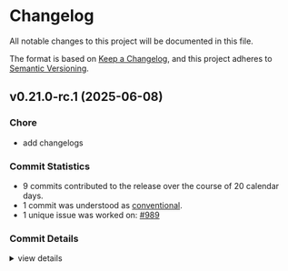 # Changelog

All notable changes to this project will be documented in this file.

The format is based on [Keep a Changelog](https://keepachangelog.com/en/1.0.0/),
and this project adheres to [Semantic Versioning](https://semver.org/spec/v2.0.0.html).

## v0.21.0-rc.1 (2025-06-08)

<csr-id-f361b72d433086c61ed6b4776fd4ee308c3747e1/>

### Chore

 - <csr-id-f361b72d433086c61ed6b4776fd4ee308c3747e1/> add changelogs

### Commit Statistics

<csr-read-only-do-not-edit/>

 - 9 commits contributed to the release over the course of 20 calendar days.
 - 1 commit was understood as [conventional](https://www.conventionalcommits.org).
 - 1 unique issue was worked on: [#989](https://github.com/cBournhonesque/lightyear/issues/989)

### Commit Details

<csr-read-only-do-not-edit/>

<details><summary>view details</summary>

 * **[#989](https://github.com/cBournhonesque/lightyear/issues/989)**
    - Bevy main refactor ([`b236123`](https://github.com/cBournhonesque/lightyear/commit/b236123c8331f9feea8c34cb9e0d6a179bb34918))
 * **Uncategorized**
    - Release lightyear_replication v0.21.0-rc.1, lightyear_sync v0.21.0-rc.1, lightyear_interpolation v0.21.0-rc.1, lightyear_prediction v0.21.0-rc.1, lightyear_frame_interpolation v0.21.0-rc.1, lightyear_avian v0.21.0-rc.1, lightyear_crossbeam v0.21.0-rc.1, lightyear_inputs v0.21.0-rc.1, lightyear_inputs_leafwing v0.21.0-rc.1, lightyear_inputs_native v0.21.0-rc.1, lightyear_netcode v0.21.0-rc.1, lightyear_aeronet v0.21.0-rc.1, lightyear_webtransport v0.21.0-rc.1, lightyear_udp v0.21.0-rc.1, lightyear v0.21.0-rc.1 ([`52ab726`](https://github.com/cBournhonesque/lightyear/commit/52ab7260b3a412b75b29103fd476231e0ff4b4ae))
    - Release lightyear_connection v0.21.0-rc.1, lightyear_macros v0.21.0-rc.1, lightyear_transport v0.21.0-rc.1, lightyear_messages v0.21.0-rc.1, lightyear_replication v0.21.0-rc.1, lightyear_sync v0.21.0-rc.1, lightyear_interpolation v0.21.0-rc.1, lightyear_prediction v0.21.0-rc.1, lightyear_frame_interpolation v0.21.0-rc.1, lightyear_avian v0.21.0-rc.1, lightyear_crossbeam v0.21.0-rc.1, lightyear_inputs v0.21.0-rc.1, lightyear_inputs_leafwing v0.21.0-rc.1, lightyear_inputs_native v0.21.0-rc.1, lightyear_netcode v0.21.0-rc.1, lightyear_aeronet v0.21.0-rc.1, lightyear_webtransport v0.21.0-rc.1, lightyear_udp v0.21.0-rc.1, lightyear v0.21.0-rc.1 ([`d672813`](https://github.com/cBournhonesque/lightyear/commit/d6728136b45914fe33247dabec063ee68f62d704))
    - Release lightyear_connection v0.21.0-rc.1, lightyear_macros v0.21.0-rc.1, lightyear_transport v0.21.0-rc.1, lightyear_messages v0.21.0-rc.1, lightyear_replication v0.21.0-rc.1, lightyear_sync v0.21.0-rc.1, lightyear_interpolation v0.21.0-rc.1, lightyear_prediction v0.21.0-rc.1, lightyear_frame_interpolation v0.21.0-rc.1, lightyear_avian v0.21.0-rc.1, lightyear_crossbeam v0.21.0-rc.1, lightyear_inputs v0.21.0-rc.1, lightyear_inputs_leafwing v0.21.0-rc.1, lightyear_inputs_native v0.21.0-rc.1, lightyear_netcode v0.21.0-rc.1, lightyear_aeronet v0.21.0-rc.1, lightyear_webtransport v0.21.0-rc.1, lightyear_udp v0.21.0-rc.1, lightyear v0.21.0-rc.1 ([`1a77fff`](https://github.com/cBournhonesque/lightyear/commit/1a77fff3835086a2a81b1954ca2901585b371540))
    - Release lightyear_serde v0.21.0-rc.1, lightyear_utils v0.21.0-rc.1, lightyear_core v0.21.0-rc.1, lightyear_link v0.21.0-rc.1, lightyear_connection v0.21.0-rc.1, lightyear_macros v0.21.0-rc.1, lightyear_transport v0.21.0-rc.1, lightyear_messages v0.21.0-rc.1, lightyear_replication v0.21.0-rc.1, lightyear_sync v0.21.0-rc.1, lightyear_interpolation v0.21.0-rc.1, lightyear_prediction v0.21.0-rc.1, lightyear_frame_interpolation v0.21.0-rc.1, lightyear_avian v0.21.0-rc.1, lightyear_crossbeam v0.21.0-rc.1, lightyear_inputs v0.21.0-rc.1, lightyear_inputs_leafwing v0.21.0-rc.1, lightyear_inputs_native v0.21.0-rc.1, lightyear_netcode v0.21.0-rc.1, lightyear_aeronet v0.21.0-rc.1, lightyear_webtransport v0.21.0-rc.1, lightyear_udp v0.21.0-rc.1, lightyear v0.21.0-rc.1 ([`6f57c1f`](https://github.com/cBournhonesque/lightyear/commit/6f57c1fce6fc32deb836e2ea33e8152a85498dcf))
    - Release lightyear_serde v0.21.0-rc.1, lightyear_utils v0.21.0-rc.1, lightyear_core v0.21.0-rc.1, lightyear_link v0.21.0-rc.1, lightyear_connection v0.21.0-rc.1, lightyear_macros v0.21.0-rc.1, lightyear_transport v0.21.0-rc.1, lightyear_messages v0.21.0-rc.1, lightyear_replication v0.21.0-rc.1, lightyear_sync v0.21.0-rc.1, lightyear_interpolation v0.21.0-rc.1, lightyear_prediction v0.21.0-rc.1, lightyear_frame_interpolation v0.21.0-rc.1, lightyear_avian v0.21.0-rc.1, lightyear_crossbeam v0.21.0-rc.1, lightyear_inputs v0.21.0-rc.1, lightyear_inputs_leafwing v0.21.0-rc.1, lightyear_inputs_native v0.21.0-rc.1, lightyear_netcode v0.21.0-rc.1, lightyear_aeronet v0.21.0-rc.1, lightyear_webtransport v0.21.0-rc.1, lightyear_udp v0.21.0-rc.1, lightyear v0.21.0-rc.1 ([`1b15a43`](https://github.com/cBournhonesque/lightyear/commit/1b15a43da9ab122467f2c824763c9a063d78f576))
    - Add changelogs ([`f361b72`](https://github.com/cBournhonesque/lightyear/commit/f361b72d433086c61ed6b4776fd4ee308c3747e1))
    - Adjusting changelogs prior to release of lightyear_serde v0.21.0-rc.1, lightyear_utils v0.21.0-rc.1, lightyear_core v0.21.0-rc.1, lightyear_link v0.21.0-rc.1, lightyear_connection v0.21.0-rc.1, lightyear_macros v0.21.0-rc.1, lightyear_transport v0.21.0-rc.1, lightyear_messages v0.21.0-rc.1, lightyear_replication v0.21.0-rc.1, lightyear_sync v0.21.0-rc.1, lightyear_interpolation v0.21.0-rc.1, lightyear_prediction v0.21.0-rc.1, lightyear_frame_interpolation v0.21.0-rc.1, lightyear_avian v0.21.0-rc.1, lightyear_crossbeam v0.21.0-rc.1, lightyear_inputs v0.21.0-rc.1, lightyear_inputs_leafwing v0.21.0-rc.1, lightyear_inputs_native v0.21.0-rc.1, lightyear_netcode v0.21.0-rc.1, lightyear_aeronet v0.21.0-rc.1, lightyear_webtransport v0.21.0-rc.1, lightyear_udp v0.21.0-rc.1, lightyear v0.21.0-rc.1 ([`e73f1da`](https://github.com/cBournhonesque/lightyear/commit/e73f1da540c2fea3d997f0525899176c922fc3c0))
    - Fix lints ([`9040874`](https://github.com/cBournhonesque/lightyear/commit/904087429078e4bbda90a01edd0a0bad68801767))
</details>

